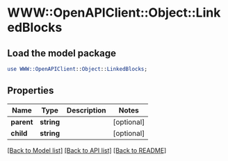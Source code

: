 # WWW::OpenAPIClient::Object::LinkedBlocks

## Load the model package
```perl
use WWW::OpenAPIClient::Object::LinkedBlocks;
```

## Properties
Name | Type | Description | Notes
------------ | ------------- | ------------- | -------------
**parent** | **string** |  | [optional] 
**child** | **string** |  | [optional] 

[[Back to Model list]](../README.md#documentation-for-models) [[Back to API list]](../README.md#documentation-for-api-endpoints) [[Back to README]](../README.md)



